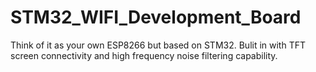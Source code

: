 # STM32_WIFI_Development_Board
Think of it as your own ESP8266 but based on STM32. Bulit in with TFT screen connectivity and high frequency noise filtering capability.
